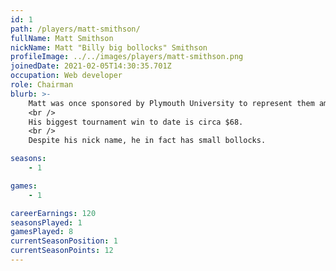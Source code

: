 ```yaml
---
id: 1
path: /players/matt-smithson/
fullName: Matt Smithson
nickName: Matt "Billy big bollocks" Smithson
profileImage: ../../images/players/matt-smithson.png
joinedDate: 2021-02-05T14:30:35.701Z
occupation: Web developer
role: Chairman
blurb: >-
    Matt was once sponsored by Plymouth University to represent them amongst 9 other elite players in the National Student Tournament, hosted by Grovesnor casino in Bristol. He did shit.
    <br />
    His biggest tournament win to date is circa $68.
    <br />
    Despite his nick name, he in fact has small bollocks.

seasons:
    - 1

games:
    - 1

careerEarnings: 120
seasonsPlayed: 1
gamesPlayed: 8
currentSeasonPosition: 1
currentSeasonPoints: 12
---
```

